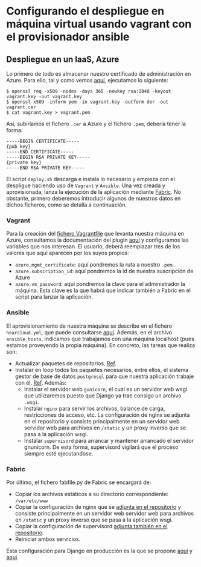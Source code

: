 Configurando el despliegue en máquina virtual usando vagrant con el provisionador ansible
===
## Despliegue en un IaaS, Azure
Lo primero de todo es almacenar nuestro certificado de administración en Azure. Para ello, tal y como vemos [aquí](https://github.com/Azure/vagrant-azure/issues/65), ejecutamos lo siguiente:

```
$ openssl req -x509 -nodes -days 365 -newkey rsa:2048 -keyout vagrant.key -out vagrant.key
$ openssl x509 -inform pem -in vagrant.key -outform der -out vagrant.cer
$ cat vagrant.key > vagrant.pem
```

Así, subiríamos el fichero `.cer` a Azure y el fichero `.pem`, debería tener la forma:

```
-----BEGIN CERTIFICATE-----
{pub key}
-----END CERTIFICATE-----
-----BEGIN RSA PRIVATE KEY-----
{private key}
-----END RSA PRIVATE KEY-----
```

El script `deploy.sh` descarga e instala lo necesario y empieza con el despligue haciendo uso de `Vagrant` y `Ansible`. Una vez creada y aprovisionada, lanza la ejecución de la aplicación mediante [Fabric](http://www.fabfile.org/). No obstante, primero deberemos introducir algunos de nuestros datos en dichos ficheros, como se detalla a continuación.

### Vagrant
Para la creación del [fichero Vagrantfile](../vagrant-azure/Vagrantfile) que levanta nuestra máquina en Azure, consultamos la documentación del plugin [aquí](https://github.com/Azure/vagrant-azure) y configuramos las variables que nos interesan. El usuario, deberá reemplazar tres de los valores que aquí aparecen por los suyos propios:

- `azure.mgmt_certificate`: aquí pondremos la ruta a nuestro `.pem`.
- `azure.subscription_id`: aquí pondremos la id de nuestra suscripción de Azure
- `azure.vm_password`: aquí pondremos la clave para el administrador la máquina. Esta clave es la que habrá que indicar también a Fabric en el script para lanzar la aplicación.

### Ansible
El aprovisionamiento de nuestra máquina se describe en el fichero `hearcloud.yml`, que puede consultarse [aquí](../vagrant-azure/hearcloud.yml). Además, en el archivo `ansible_hosts`, indicamos que trabajamos con una máquina localhost (pues estamos proveyendo la propia máquina). En concreto, las tareas que realiza son:

- Actualizar paquetes de repositorios. [Ref](http://docs.ansible.com/ansible/apt_module.html).
- Instalar en loop todos los paquetes necesarios, entre ellos, el sistema gestor de base de datos `postgresql` para que nuestra aplicación trabaje con él. [Ref](http://docs.ansible.com/ansible/playbooks_loops.html). Además:
    - Instalar el servidor web `gunicorn`, el cual es un servidor web wsgi que utilizaremos puesto que Django ya trae consigo un archivo `.wsgi`.
    - Instalar `nginx` para servir los archivos, balance de carga, restricciones de acceso, etc. La configuración de nginx se adjunta en el repositorio y consiste principalmente en un servidor web servidor web para archivos en  `/static` y un proxy inverso que se pasa a la aplicación wsgi.
    - Instalar `supervisord` para arrancar y mantener arrancado el servidor gnunicorn. De esta forma, supervisord vigilará que el proceso siempre esté ejecutandose.

### Fabric
Por último, el fichero fabfile.py de Fabric se encargará de:

- Copiar los archivos estáticos a su directorio correspondiente: `/var/etc/www`
- Copiar la configuración de nginx que se [adjunta en el repositorio](../vagrant-azure/production-webconfig/default) y consiste principalmente en un servidor web servidor web para archivos en `/static` y un proxy inverso que se pasa a la aplicación wsgi.
- Copiar la configuración de supervisord [adjunta también en el repositorio](../vagrant-azure/production-webconfig/supervisor.conf).
- Reiniciar ambos servicios.

Esta configuración para Django en producción es la que se propone [aquí](https://docs.djangoproject.com/en/1.9/howto/deployment/wsgi/gunicorn/) y [aquí](https://www.digitalocean.com/community/tutorials/how-to-install-and-configure-django-with-postgres-nginx-and-gunicorn).
